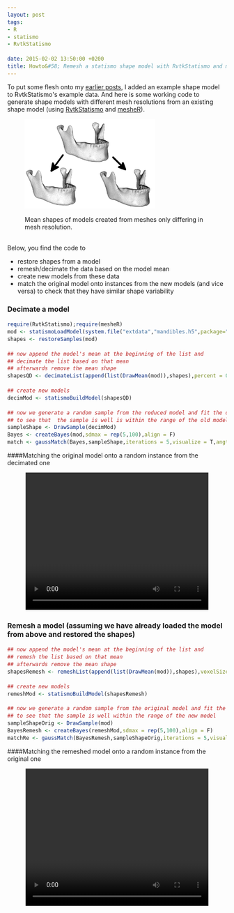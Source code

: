 ```yaml
---
layout: post
tags: 
- R 
- statismo
- RvtkStatismo

date: 2015-02-02 13:50:00 +0200
title: Howto&#58; Remesh a statismo shape model with RvtkStatismo and mesheR
---
```



To put some flesh onto my [earlier posts](/2015/01/30/remeshList/), I added an example shape model to RvtkStatismo's example data. And here is some working code to generate shape models with different mesh resolutions from an existing shape model (using [RvtkStatismo](https://github.com/zarquon42b/RvtkStatismo) and [mesheR](https://github.com/zarquon42b/mesheR)). <figure class="right">
    <img rel="zoom" src="/resources/images/decimod1.png" alt="origstate" width="300" >
 <figcaption>Mean shapes of models created from meshes only differing in mesh resolution.</figcaption>
</figure> 
</br>Below, you find the code to 
 
 * restore shapes from a model
 * remesh/decimate the data based on the model mean
 * create new models from these data
 * match the original model onto instances from the new models (and vice versa) to check that they have similar shape variability
 
### Decimate a model

```r
require(RvtkStatismo);require(mesheR)
mod <- statismoLoadModel(system.file("extdata","mandibles.h5",package="RvtkStatismo"))
shapes <- restoreSamples(mod)

## now append the model's mean at the beginning of the list and
## decimate the list based on that mean
## afterwards remove the mean shape
shapesQD <- decimateList(append(list(DrawMean(mod)),shapes),percent = 0.4)[-1]

## create new models
decimMod <- statismoBuildModel(shapesQD)

## now we generate a random sample from the reduced model and fit the original model
## to see that  the sample is well is within the range of the old model
sampleShape <- DrawSample(decimMod)
Bayes <- createBayes(mod,sdmax = rep(5,100),align = F)
match <- gaussMatch(Bayes,sampleShape,iterations = 5,visualize = T,angtol = pi/2)

```
####Matching the original model onto a random instance from the decimated one
<center>
<video width="420" height="315" controls> <source src="/resources/videos/decimod.webm" frameborder="0" allowfullscreen> </video>
</center>


### Remesh a model (assuming we have already loaded the model from above and restored the shapes)

```r
## now append the model's mean at the beginning of the list and
## remesh the list based on that mean
## afterwards remove the mean shape
shapesRemesh <- remeshList(append(list(DrawMean(mod)),shapes),voxelSize = 1)[-1]

## create new models
remeshMod <- statismoBuildModel(shapesRemesh)

## now we generate a random sample from the original model and fit the remeshed model
## to see that the sample is well within the range of the new model
sampleShapeOrig <- DrawSample(mod)
BayesRemesh <- createBayes(remeshMod,sdmax = rep(5,100),align = F)
matchRe <- gaussMatch(BayesRemesh,sampleShapeOrig,iterations = 5,visualize = T,angtol = pi/2)


```

####Matching the remeshed model onto a random instance from the original one
<center>
<video width="420" height="315" controls> <source src="/resources/videos/remesh.webm" frameborder="0" allowfullscreen> </video>
</center>
